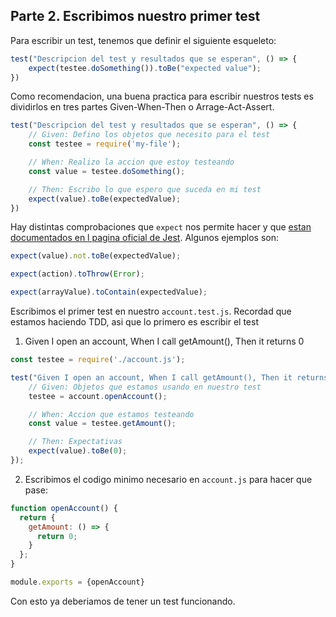 ## Parte 2. Escribimos nuestro primer test

Para escribir un test, tenemos que definir el siguiente esqueleto:
```javascript
test("Descripcion del test y resultados que se esperan", () => {
    expect(testee.doSomething()).toBe("expected value");
})
```

Como recomendacion, una buena practica para escribir nuestros tests es dividirlos en tres partes Given-When-Then o Arrage-Act-Assert.
```javascript
test("Descripcion del test y resultados que se esperan", () => {
    // Given: Defino los objetos que necesito para el test
    const testee = require('my-file');

    // When: Realizo la accion que estoy testeando
    const value = testee.doSomething();

    // Then: Escribo lo que espero que suceda en mi test
    expect(value).toBe(expectedValue);
})
```

Hay distintas comprobaciones que `expect` nos permite hacer y que [estan documentados en l pagina oficial de Jest](https://jestjs.io/docs/expect). Algunos ejemplos son:
```javascript
expect(value).not.toBe(expectedValue);

expect(action).toThrow(Error);

expect(arrayValue).toContain(expectedValue);
```

Escribimos el primer test en nuestro `account.test.js`. Recordad que estamos haciendo TDD, asi que lo primero es escribir el test
1. Given I open an account, When I call getAmount(), Then it returns 0

```javascript
const testee = require('./account.js');

test("Given I open an account, When I call getAmount(), Then it returns 0", () => {
    // Given: Objetos que estamos usando en nuestro test
    testee = account.openAccount();

    // When: Accion que estamos testeando
    const value = testee.getAmount();

    // Then: Expectativas
    expect(value).toBe(0);
});
```

2. Escribimos el codigo minimo necesario en `account.js` para hacer que pase:
```javascript
function openAccount() {
  return {
    getAmount: () => {
      return 0;
    }
  };
}

module.exports = {openAccount}
```

Con esto ya deberiamos de tener un test funcionando.